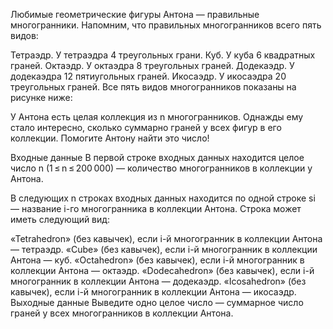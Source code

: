 Любимые геометрические фигуры Антона — правильные многогранники. Напомним, что правильных многогранников всего пять видов:

Тетраэдр. У тетраэдра 4 треугольных грани.
Куб. У куба 6 квадратных граней.
Октаэдр. У октаэдра 8 треугольных граней.
Додекаэдр. У додекаэдра 12 пятиугольных граней.
Икосаэдр. У икосаэдра 20 треугольных граней.
Все пять видов многогранников показаны на рисунке ниже:


У Антона есть целая коллекция из n многогранников. Однажды ему стало интересно, сколько суммарно граней у всех фигур в его коллекции. Помогите Антону найти это число!

Входные данные
В первой строке входных данных находится целое число n (1 ≤ n ≤ 200 000) — количество многогранников в коллекции у Антона.

В следующих n строках входных данных находится по одной строке si — название i-го многогранника в коллекции Антона. Строка может иметь следующий вид:

«Tetrahedron» (без кавычек), если i-й многогранник в коллекции Антона — тетраэдр.
«Cube» (без кавычек), если i-й многогранник в коллекции Антона — куб.
«Octahedron» (без кавычек), если i-й многогранник в коллекции Антона — октаэдр.
«Dodecahedron» (без кавычек), если i-й многогранник в коллекции Антона — додекаэдр.
«Icosahedron» (без кавычек), если i-й многогранник в коллекции Антона — икосаэдр.
Выходные данные
Выведите одно целое число — суммарное число граней у всех многогранников в коллекции Антона.